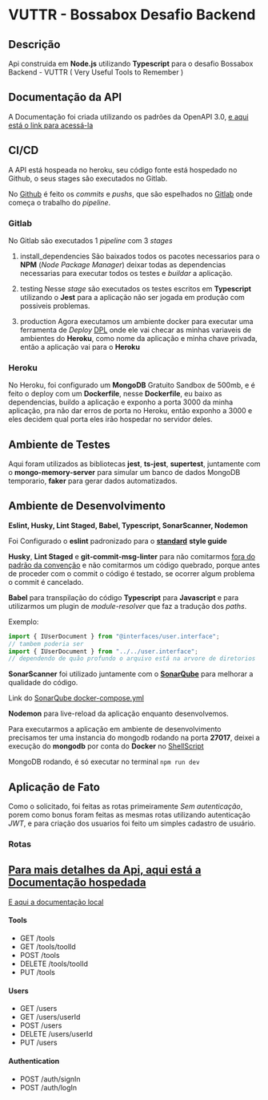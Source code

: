# VUTTR - Bossabox Desafio Backend

## Descrição

Api construida em **Node.js** utilizando **Typescript** para o desafio Bossabox Backend - VUTTR ( Very Useful Tools to Remember )

## Documentação da API

A Documentação foi criada utilizando os padrões da OpenAPI 3.0, [e aqui está o link para acessá-la](https://app.swaggerhub.com/apis/ygorazambuja/bossabox-vuttr/0.1)

## CI/CD

A API está hospeada no heroku, seu código fonte está hospedado no Github, o seus stages são executados no Gitlab.

No [Github](https://github.com/ygorazambuja/bossabox-desafio-backend) é feito os _commits_ e _pushs_, que são espelhados no [Gitlab](https://gitlab.com/ygorazambuja/bossabox-desafio-backend) onde começa o trabalho do _pipeline_.

### Gitlab

No Gitlab são executados 1 *pipeline* com 3 _stages_

1. install_dependencies
   São baixados todos os pacotes necessarios para o **NPM** (_Node Package Manager_) deixar todas as dependencias necessarias para executar todos os testes e _buildar_ a aplicação.

2. testing
   Nesse _stage_ são executados os testes escritos em **Typescript** utilizando o **Jest** para a aplicação não ser jogada em produção com possiveis problemas.

3. production
   Agora executamos um ambiente docker para executar uma ferramenta de _Deploy_ [DPL](https://docs.gitlab.com/ee/ci/examples/deployment/) onde ele vai checar as minhas variaveis de ambientes do **Heroku**, como nome da aplicação e minha chave privada, então a aplicação vai para o **Heroku**

### Heroku

No Heroku, foi configurado um **MongoDB** Gratuito Sandbox de 500mb, e é feito o deploy com um **Dockerfile**, nesse **Dockerfile**, eu baixo as dependencias, buildo a aplicação e exponho a porta 3000 da minha aplicação, pra não dar erros de porta no Heroku, então exponho a 3000 e eles decidem qual porta eles irão hospedar no servidor deles.

## Ambiente de Testes

Aqui foram utilizados as bibliotecas **jest**, **ts-jest**, **supertest**, juntamente com o **mongo-memory-server** para simular um banco de dados MongoDB temporario, **faker** para gerar dados automatizados.

## Ambiente de Desenvolvimento

**Eslint, Husky, Lint Staged, Babel, Typescript, SonarScanner, Nodemon**

Foi Configurado o **eslint** padronizado para o [**standard**](https://standardjs.com/readme-ptbr.html) **style guide**

**Husky**, **Lint Staged** e **git-commit-msg-linter** para não comitarmos [fora do padrão da convenção](https://www.conventionalcommits.org/en/v1.0.0/) e não comitarmos um código quebrado, porque antes de proceder com o commit o código é testado, se ocorrer algum problema o commit é cancelado.

**Babel** para transpilação do código **Typescript** para **Javascript** e para utilizarmos um plugin de _module-resolver_ que faz a tradução dos _paths_.

Exemplo:

```javascript
import { IUserDocument } from "@interfaces/user.interface";
// tambem poderia ser
import { IUserDocument } from "../../user.interface";
// dependendo de quão profundo o arquivo está na arvore de diretorios
```

**SonarScanner** foi utilizado juntamente com o [**SonarQube**](https://www.sonarqube.org/) para melhorar a qualidade do código.

Link do [SonarQube docker-compose.yml](sonarscanner-docker-compose.yml)

**Nodemon** para live-reload da aplicação enquanto desenvolvemos.


Para executarmos a aplicação em ambiente de desenvolvimento precisamos ter uma instancia do mongodb rodando na porta **27017**, deixei a execução do **mongodb** por conta do **Docker** no [ShellScript](mongodb-dev.sh)


MongoDB rodando, é só executar no terminal ```npm run dev```

## Aplicação de Fato

Como o solicitado, foi feitas as rotas primeiramente _Sem autenticação_, porem como bonus foram feitas as mesmas rotas utilizando autenticação _JWT_, e para criação dos usuarios foi feito um simples cadastro de usuário.

### Rotas

## [Para mais detalhes da Api, aqui está a Documentação hospedada](https://app.swaggerhub.com/apis/ygorazambuja/bossabox-vuttr/0.1)

[E aqui a documentação local](api/swagger/swagger.yaml)

#### Tools

- GET /tools
- GET /tools/toolId
- POST /tools
- DELETE /tools/toolId
- PUT /tools

#### Users

- GET /users
- GET /users/userId
- POST /users
- DELETE /users/userId
- PUT /users

#### Authentication

- POST /auth/signIn
- POST /auth/logIn

